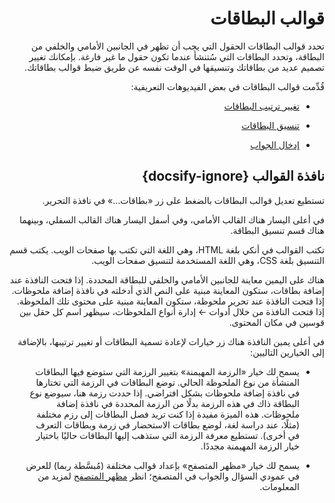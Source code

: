 ﻿<div dir="rtl">

# قوالب البطاقات

تحدد قوالب البطاقات الحقول التي يجب أن تظهر في الجانبين الأمامي والخلفي
من البطاقة، وتحدد البطاقات التي سُتنشأ عندما تكون حقول ما غير فارغة.
بإمكانك تغيير تصميم عديد من بطاقاتك وتنسيقها في الوقت نفسه عن طريق ضبط
قوالب بطاقاتك.

قُدِّمت قوالب البطاقات في بعض الفيديوهات التعريفية:

-    [تغيير ترتيب البطاقات](http://www.youtube.com/watch?v=DnbKwHEQ1mA&yt:cc=on)

-    [تنسيق البطاقات](http://www.youtube.com/watch?v=F1j1Zx0mXME&yt:cc=on)

-    [إدخال الجواب](http://www.youtube.com/watch?v=5tYObQ3ocrw&yt:cc=on)

## نافذة القوالب {docsify-ignore}

تستطيع تعديل قوالب البطاقات بالضغط على زر «بطاقات...» في نافذة التحرير.

في أعلى اليسار هناك القالب الأمامي، وفي أسفل اليسار هناك القالب السفلي،
وبينهما هناك قسم تنسيق البطاقة.

تكتب القوالب في أنكي بلغة HTML، وهي اللغة التي تكتب بها صفحات الويب.
يكتب قسم التنسيق بلغة CSS، وهي اللغة المستخدمة لتنسيق صفحات الويب.

هناك على اليمين معاينة للجانبين الأمامي والخلفي للبطاقة المحددة. إذا فتحت
النافذة عند إضافة بطاقات، ستكون المعاينة مبنية على النص الذي أدخلته في نافذة
إضافة ملحوظات. إذا فتحت النافذة عند تحرير ملحوظة، ستكون المعاينة مبنية على
محتوى تلك الملحوظة. إذا فتحت النافذة من خلال أدوات ← إدارة أنواع الملحوظات،
سيظهر اسم كل حقل بين قوسين في مكان المحتوى.

في أعلى يمين النافذة هناك زر خيارات لإعادة تسمية البطاقات أو تغيير ترتيبها،
بالإضافة إلى الخيارين التاليين:

-    يسمح لك خيار «الرزمة المهيمنة» بتغيير الرزمة التي ستوضع فيها البطاقات
     المنشأة من نوع الملحوظة الحالي. توضع البطاقات في الرزمة التي تختارها في
     نافذة إضافة ملحوظات بشكل افتراضي. إذا حددت رزمة هنا، سيوضع نوع البطاقة ذاك
     في هذه الرزمة بدلًا من الرزمة المحددة في نافذة إضافة ملحوظات. هذه الميزة
     مفيدة إذا كنت تريد فصل البطاقات إلى رزم مختلفة (مثلًا، عند دراسة لغة،
     لوضع بطاقات الاستحضار في زرمة وبطاقات التعرف في أخرى). تستطيع معرفة
     الرزمة التي ستذهب إليها البطاقات حاليًا باختيار خيار الرزمة المهيمنة مجددًا.

-    يسمح لك خيار «مظهر المتصفح» بإعداد قوالب مختلفة (مُبسَّطة ربما) للعرض
     في عمودي السؤال والجواب في المتصفح؛ انظر
     [مظهر المتصفح](templates/styling.md#browser-appearance)
     لمزيد من المعلومات.

</div>
